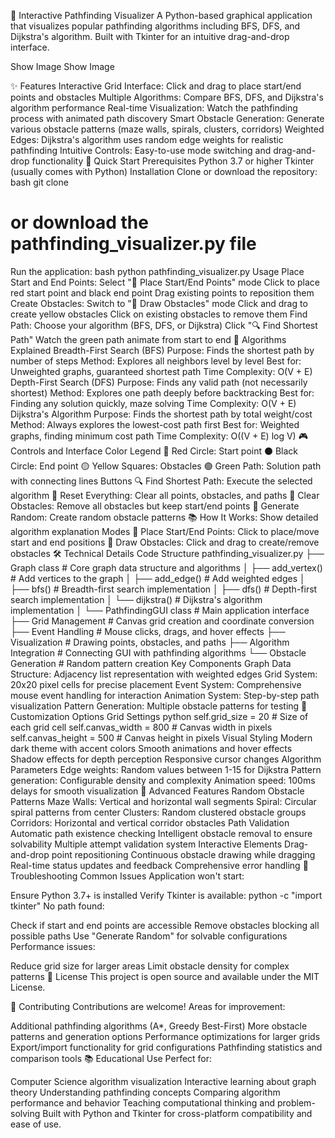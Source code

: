🎯 Interactive Pathfinding Visualizer
A Python-based graphical application that visualizes popular pathfinding algorithms including BFS, DFS, and Dijkstra's algorithm. Built with Tkinter for an intuitive drag-and-drop interface.

Show Image
Show Image

✨ Features
Interactive Grid Interface: Click and drag to place start/end points and obstacles
Multiple Algorithms: Compare BFS, DFS, and Dijkstra's algorithm performance
Real-time Visualization: Watch the pathfinding process with animated path discovery
Smart Obstacle Generation: Generate various obstacle patterns (maze walls, spirals, clusters, corridors)
Weighted Edges: Dijkstra's algorithm uses random edge weights for realistic pathfinding
Intuitive Controls: Easy-to-use mode switching and drag-and-drop functionality
🚀 Quick Start
Prerequisites
Python 3.7 or higher
Tkinter (usually comes with Python)
Installation
Clone or download the repository:
bash
git clone <repository-url>
# or download the pathfinding_visualizer.py file
Run the application:
bash
python pathfinding_visualizer.py
Usage
Place Start and End Points:
Select "🎯 Place Start/End Points" mode
Click to place red start point and black end point
Drag existing points to reposition them
Create Obstacles:
Switch to "🧱 Draw Obstacles" mode
Click and drag to create yellow obstacles
Click on existing obstacles to remove them
Find Path:
Choose your algorithm (BFS, DFS, or Dijkstra)
Click "🔍 Find Shortest Path"
Watch the green path animate from start to end
🧠 Algorithms Explained
Breadth-First Search (BFS)
Purpose: Finds the shortest path by number of steps
Method: Explores all neighbors level by level
Best for: Unweighted graphs, guaranteed shortest path
Time Complexity: O(V + E)
Depth-First Search (DFS)
Purpose: Finds any valid path (not necessarily shortest)
Method: Explores one path deeply before backtracking
Best for: Finding any solution quickly, maze solving
Time Complexity: O(V + E)
Dijkstra's Algorithm
Purpose: Finds the shortest path by total weight/cost
Method: Always explores the lowest-cost path first
Best for: Weighted graphs, finding minimum cost path
Time Complexity: O((V + E) log V)
🎮 Controls and Interface
Color Legend
🔴 Red Circle: Start point
⚫ Black Circle: End point
🟡 Yellow Squares: Obstacles
🟢 Green Path: Solution path with connecting lines
Buttons
🔍 Find Shortest Path: Execute the selected algorithm
🔄 Reset Everything: Clear all points, obstacles, and paths
🧹 Clear Obstacles: Remove all obstacles but keep start/end points
🎲 Generate Random: Create random obstacle patterns
📚 How It Works: Show detailed algorithm explanation
Modes
🎯 Place Start/End Points: Click to place/move start and end positions
🧱 Draw Obstacles: Click and drag to create/remove obstacles
🛠️ Technical Details
Code Structure
pathfinding_visualizer.py
├── Graph class                 # Core graph data structure and algorithms
│   ├── add_vertex()           # Add vertices to the graph
│   ├── add_edge()             # Add weighted edges
│   ├── bfs()                  # Breadth-first search implementation
│   ├── dfs()                  # Depth-first search implementation
│   └── dijkstra()             # Dijkstra's algorithm implementation
│
└── PathfindingGUI class       # Main application interface
    ├── Grid Management        # Canvas grid creation and coordinate conversion
    ├── Event Handling         # Mouse clicks, drags, and hover effects
    ├── Visualization          # Drawing points, obstacles, and paths
    ├── Algorithm Integration  # Connecting GUI with pathfinding algorithms
    └── Obstacle Generation    # Random pattern creation
Key Components
Graph Data Structure: Adjacency list representation with weighted edges
Grid System: 20x20 pixel cells for precise placement
Event System: Comprehensive mouse event handling for interaction
Animation System: Step-by-step path visualization
Pattern Generation: Multiple obstacle patterns for testing
🎨 Customization Options
Grid Settings
python
self.grid_size = 20           # Size of each grid cell
self.canvas_width = 800       # Canvas width in pixels  
self.canvas_height = 500      # Canvas height in pixels
Visual Styling
Modern dark theme with accent colors
Smooth animations and hover effects
Shadow effects for depth perception
Responsive cursor changes
Algorithm Parameters
Edge weights: Random values between 1-15 for Dijkstra
Pattern generation: Configurable density and complexity
Animation speed: 100ms delays for smooth visualization
🔧 Advanced Features
Random Obstacle Patterns
Maze Walls: Vertical and horizontal wall segments
Spiral: Circular spiral patterns from center
Clusters: Random clustered obstacle groups
Corridors: Horizontal and vertical corridor obstacles
Path Validation
Automatic path existence checking
Intelligent obstacle removal to ensure solvability
Multiple attempt validation system
Interactive Elements
Drag-and-drop point repositioning
Continuous obstacle drawing while dragging
Real-time status updates and feedback
Comprehensive error handling
🐛 Troubleshooting
Common Issues
Application won't start:

Ensure Python 3.7+ is installed
Verify Tkinter is available: python -c "import tkinter"
No path found:

Check if start and end points are accessible
Remove obstacles blocking all possible paths
Use "Generate Random" for solvable configurations
Performance issues:

Reduce grid size for larger areas
Limit obstacle density for complex patterns
📝 License
This project is open source and available under the MIT License.

🤝 Contributing
Contributions are welcome! Areas for improvement:

Additional pathfinding algorithms (A*, Greedy Best-First)
More obstacle patterns and generation options
Performance optimizations for larger grids
Export/import functionality for grid configurations
Pathfinding statistics and comparison tools
📚 Educational Use
Perfect for:

Computer Science algorithm visualization
Interactive learning about graph theory
Understanding pathfinding concepts
Comparing algorithm performance and behavior
Teaching computational thinking and problem-solving
Built with Python and Tkinter for cross-platform compatibility and ease of use.

